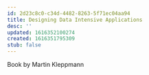 ```yaml
---
id: 2d23c8c0-c34d-4482-8263-5f71ec04aa94
title: Designing Data Intensive Applications
desc: ''
updated: 1616352100274
created: 1616351795309
stub: false
---
```


Book by Martin Kleppmann
